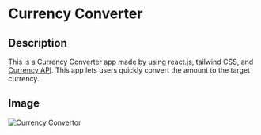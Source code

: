 # Currency Converter

## Description

This is a Currency Converter app made by using react.js, tailwind CSS, and [Currency API]("https://github.com/fawazahmed0/currency-api"). This app lets users quickly convert the amount to the target currency.

## Image

![Currency Convertor](https://i.postimg.cc/QdpxnkdW/currency-conv.png)
